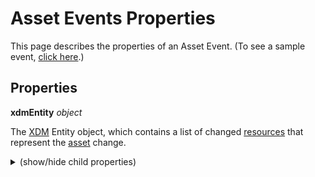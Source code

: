 # Asset Events Properties

This page describes the properties of an Asset Event. (To see a sample event, [click here](asset-events-sample.json).)

## Properties

**xdmEntity** _object_

The [XDM](asset-events-glossary.md#xdm) Entity object, which contains a list of changed [resources](asset-events-glossary.md#resource) that represent the [asset](asset-events-glossary.md#asset) change.

<details>

<br/>

<summary>(show/hide child properties)

<br/>

</summary>

---

<br/>

**event:sequence** _number_

A sequence number of the event that is unique within the current [repository](asset-events-glossary.md#repository). It is used to detect out-of-sequence events.

 <br/>

---

 <br/>

**event:resources** _object_

An object containing all the Resource Change objects related to the event. Resource changes are identified by the link relation associated with the resource.

- Note: There is always a Resource Change object for the [Repository Metadata Resource](asset-events-glossary.md#repository-metadata-resource), even if this resource was not affected by the action that triggered the event. This is because the Repository Metadata Resource is required to be embedded in the event.

<details>

<br/>

<summary>(show/hide child properties)

<br/>

</summary>

---

<br/>

**&lt;link relation&gt;** _object_

The Resource Change object, which describes how a particular [resource](asset-events-glossary.md#resource) was affected by the [action](/src/pages/guides/using/asset-events/asset-events-actions.md) that triggered the event.

- Note: The property will be the link relation associated with the resource (e.g., ht<span>tp://ns.adobe.com.adobecloud/rel/metadata/repository</span>).

<details>

<br/>

<summary>(show/hide child properties)

<br/>

</summary>

---

<br/>

**event:action** _string_

Specifies the type of change to the [resource](asset-events-glossary.md#resource). Possible values are: `created`, `updated`, `deleted` and `none`. `none` is used, for example, to embed the Repository Metadata, when this resource was not affected by the action that triggered the event.

<br/>

---

<br/>

**event:schema** _string_

The URN of the [XDM](asset-events-glossary.md#xdm) Schema of the embedded [resource](asset-events-glossary.md#resource).

<br/>

---

<br/>

**event:embedded** _object_

The embedded JSON representation of the [resource](asset-events-glossary.md#resource).

<br/>

---

<br/>

**event:updated** _object_

The updated properties of the embedded [resource](asset-events-glossary.md#resource) (if it has been updated), as well as the previous values of the properties.

<details>

<br/>

<summary>(show/hide child properties)

<br/>

</summary>

---

<br/>

**repo:path** _string_

The previous path of the [resource](asset-events-glossary.md#resource).

<br/>

---

<br/>

**storage:region** _string_

The previous storage region.

</details>

<br/>

</details>

</details>

---

<br/>

</details>
